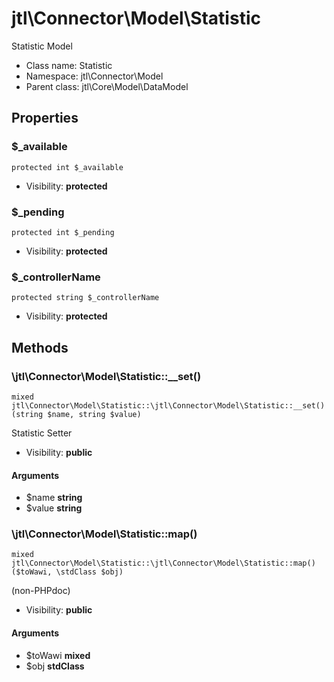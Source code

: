 jtl\Connector\Model\Statistic
===============

Statistic Model




* Class name: Statistic
* Namespace: jtl\Connector\Model
* Parent class: jtl\Core\Model\DataModel





Properties
----------


### $_available

```
protected int $_available
```





* Visibility: **protected**


### $_pending

```
protected int $_pending
```





* Visibility: **protected**


### $_controllerName

```
protected string $_controllerName
```





* Visibility: **protected**


Methods
-------


### \jtl\Connector\Model\Statistic::__set()

```
mixed jtl\Connector\Model\Statistic::\jtl\Connector\Model\Statistic::__set()(string $name, string $value)
```

Statistic Setter



* Visibility: **public**

#### Arguments

* $name **string**
* $value **string**



### \jtl\Connector\Model\Statistic::map()

```
mixed jtl\Connector\Model\Statistic::\jtl\Connector\Model\Statistic::map()($toWawi, \stdClass $obj)
```

(non-PHPdoc)



* Visibility: **public**

#### Arguments

* $toWawi **mixed**
* $obj **stdClass**


